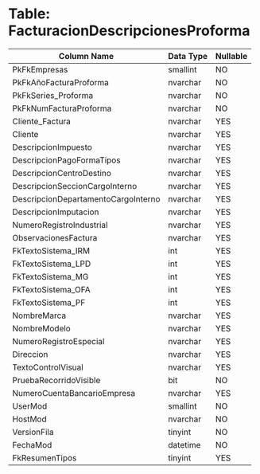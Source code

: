 # Table: FacturacionDescripcionesProforma

| Column Name | Data Type | Nullable |
|-------------|-----------|----------|
| PkFkEmpresas | smallint | NO |
| PkFkAñoFacturaProforma | nvarchar | NO |
| PkFkSeries_Proforma | nvarchar | NO |
| PkFkNumFacturaProforma | nvarchar | NO |
| Cliente_Factura | nvarchar | YES |
| Cliente | nvarchar | YES |
| DescripcionImpuesto | nvarchar | YES |
| DescripcionPagoFormaTipos | nvarchar | YES |
| DescripcionCentroDestino | nvarchar | YES |
| DescripcionSeccionCargoInterno | nvarchar | YES |
| DescripcionDepartamentoCargoInterno | nvarchar | YES |
| DescripcionImputacion | nvarchar | YES |
| NumeroRegistroIndustrial | nvarchar | YES |
| ObservacionesFactura | nvarchar | YES |
| FkTextoSistema_IRM | int | YES |
| FkTextoSistema_LPD | int | YES |
| FkTextoSistema_MG | int | YES |
| FkTextoSistema_OFA | int | YES |
| FkTextoSistema_PF | int | YES |
| NombreMarca | nvarchar | YES |
| NombreModelo | nvarchar | YES |
| NumeroRegistroEspecial | nvarchar | YES |
| Direccion | nvarchar | YES |
| TextoControlVisual | nvarchar | YES |
| PruebaRecorridoVisible | bit | NO |
| NumeroCuentaBancarioEmpresa | nvarchar | YES |
| UserMod | smallint | NO |
| HostMod | nvarchar | NO |
| VersionFila | tinyint | NO |
| FechaMod | datetime | NO |
| FkResumenTipos | tinyint | YES |
